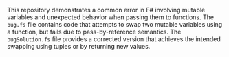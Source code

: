 This repository demonstrates a common error in F# involving mutable variables and unexpected behavior when passing them to functions. The `bug.fs` file contains code that attempts to swap two mutable variables using a function, but fails due to pass-by-reference semantics. The `bugSolution.fs` file provides a corrected version that achieves the intended swapping using tuples or by returning new values.